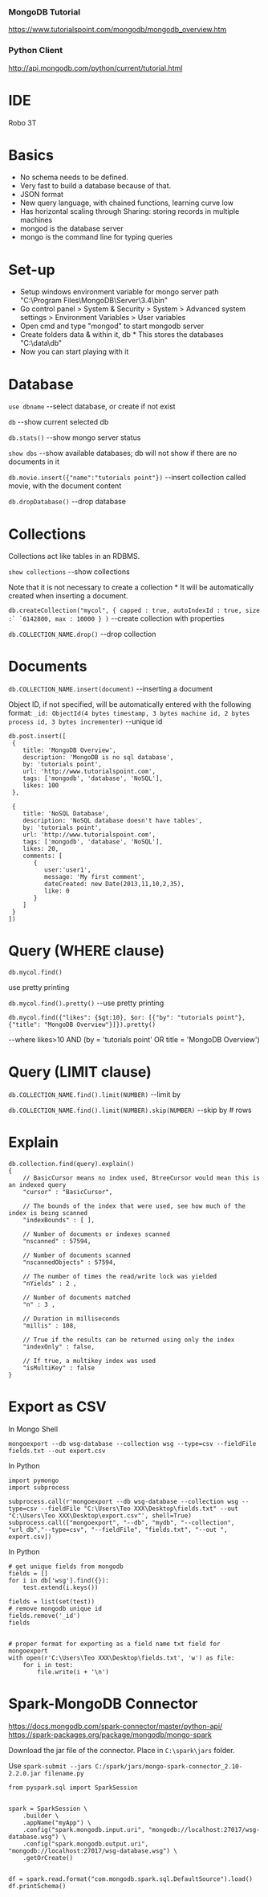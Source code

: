 ### MongoDB Tutorial
https://www.tutorialspoint.com/mongodb/mongodb_overview.htm
### Python Client
http://api.mongodb.com/python/current/tutorial.html


# IDE

Robo 3T

# Basics

 * No schema needs to be defined.
 * Very fast to build a database because of that.
 * JSON format
 * New query language, with chained functions, learning curve low
 * Has horizontal scaling through Sharing: storing records in multiple machines
 * mongod is the database server 
 * mongo is the command line for typing queries 

# Set-up

 * Setup windows environment variable for mongo server path "C:\Program Files\MongoDB\Server\3.4\bin"
 * Go control panel > System & Security > System > Advanced system settings > Environment Variables > User variables
 * Open cmd and type "mongod" to start mongodb server
 * Create folders data & within it, db * This stores the databases "C:\data\db"
 * Now you can start playing with it


# Database

`use dbname`  --select database, or create if not exist

`db`  --show current selected db

`db.stats()`  --show mongo server status

`show dbs`  --show available databases; db will not show if there are no documents in it

`db.movie.insert({"name":"tutorials point"})` --insert collection called movie, with the document content

`db.dropDatabase()` --drop database

# Collections

Collections act like tables in an RDBMS.

`show collections`  --show collections 

Note that it is not necessary to create a collection * 
It will be automatically created when inserting a document.

```db.createCollection("mycol", { capped : true, autoIndexId : true, size :`
   `6142800, max : 10000 } )``` --create collection with properties

`db.COLLECTION_NAME.drop()` --drop collection

# Documents

`db.COLLECTION_NAME.insert(document)` --inserting a document

Object ID, if not specified, will be automatically entered with the following format:
`_id: ObjectId(4 bytes timestamp, 3 bytes machine id, 2 bytes process id, 3 bytes incrementer)` --unique id

```
db.post.insert([
 {
    title: 'MongoDB Overview', 
    description: 'MongoDB is no sql database',
    by: 'tutorials point',
    url: 'http://www.tutorialspoint.com',
    tags: ['mongodb', 'database', 'NoSQL'],
    likes: 100
 },

 {
    title: 'NoSQL Database', 
    description: 'NoSQL database doesn't have tables',
    by: 'tutorials point',
    url: 'http://www.tutorialspoint.com',
    tags: ['mongodb', 'database', 'NoSQL'],
    likes: 20, 
    comments: [	
       {
          user:'user1',
          message: 'My first comment',
          dateCreated: new Date(2013,11,10,2,35),
          like: 0 
       }
    ]
 }
])
```

# Query (WHERE clause)

`db.mycol.find()`

use pretty printing

`db.mycol.find().pretty()` --use pretty printing

```
db.mycol.find({"likes": {$gt:10}, $or: [{"by": "tutorials point"},
{"title": "MongoDB Overview"}]}).pretty()
```
--where likes>10 AND (by = 'tutorials point' OR title = 'MongoDB Overview')


# Query (LIMIT clause)

`db.COLLECTION_NAME.find().limit(NUMBER)` --limit by

`db.COLLECTION_NAME.find().limit(NUMBER).skip(NUMBER)`  --skip by # rows


# Explain

```
db.collection.find(query).explain()
{
    // BasicCursor means no index used, BtreeCursor would mean this is an indexed query
    "cursor" : "BasicCursor",
    
    // The bounds of the index that were used, see how much of the index is being scanned
    "indexBounds" : [ ],
    
    // Number of documents or indexes scanned
    "nscanned" : 57594,
    
    // Number of documents scanned
    "nscannedObjects" : 57594,
    
    // The number of times the read/write lock was yielded
    "nYields" : 2 ,
    
    // Number of documents matched
    "n" : 3 ,
    
    // Duration in milliseconds
    "millis" : 108,
    
    // True if the results can be returned using only the index
    "indexOnly" : false,
    
    // If true, a multikey index was used
    "isMultiKey" : false
}
```

# Export as CSV

In Mongo Shell

`mongoexport --db wsg-database --collection wsg --type=csv --fieldFile fields.txt --out export.csv`

In Python
```
import pymongo
import subprocess

subprocess.call(r'mongoexport --db wsg-database --collection wsg --type=csv --fieldFile "C:\Users\Teo XXX\Desktop\fields.txt" --out "C:\Users\Teo XXX\Desktop\export.csv"', shell=True)
subprocess.call(["mongoexport", "--db", "mydb", "--collection", "url_db","--type=csv", "--fieldFile", "fields.txt", "--out ", export.csv])
```


In Python
```
# get unique fields from mongodb
fields = []
for i in db['wsg'].find({}):
    test.extend(i.keys())

fields = list(set(test))
# remove mongodb unique id
fields.remove('_id')
fields


# proper format for exporting as a field name txt field for mongoexport
with open(r'C:\Users\Teo XXX\Desktop\fields.txt', 'w') as file:
    for i in test:
        file.write(i + '\n')
```

# Spark-MongoDB Connector 
https://docs.mongodb.com/spark-connector/master/python-api/
https://spark-packages.org/package/mongodb/mongo-spark

Download the jar file of the connector. Place in `C:\spark\jars` folder.

Use `spark-submit --jars C:/spark/jars/mongo-spark-connector_2.10-2.2.0.jar filename.py`

```
from pyspark.sql import SparkSession


spark = SparkSession \
    .builder \
    .appName("myApp") \
    .config("spark.mongodb.input.uri", "mongodb://localhost:27017/wsg-database.wsg") \
    .config("spark.mongodb.output.uri", "mongodb://localhost:27017/wsg-database.wsg") \
    .getOrCreate()


df = spark.read.format("com.mongodb.spark.sql.DefaultSource").load()
df.printSchema()
```
